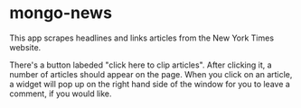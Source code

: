 # mongo-news

This app scrapes headlines and links articles from the New York Times website.

There's a button labeded "click here to clip articles". After clicking it, a number of articles should appear on the page.  When you click on an article, a widget will pop up on the right hand side of the window for you to leave a comment, if you would like.